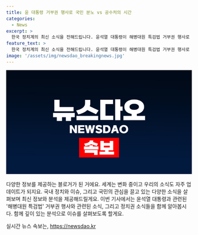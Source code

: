 ```yaml
---
title: 윤 대통령 거부권 행사로 국민 분노 vs 공수처의 시간
categories:
  - News
excerpt: >
  한국 정치계의 최신 소식을 전해드립니다. 윤석열 대통령이 해병대원 특검법 거부권 행사로 국회가 다시 법률안을 검토하는 상황입니다. 국민의힘의 전당대회를 앞둔 가운데 김건희 여사 문자 파장이 크게 불거져 논란이 확산되고 있습니다. 이에 대한 최신 소식을 김진 전 중앙일보 논설위원과 김창룡 서울과학종합대학원대학교 석좌교수와 함께 살펴봅니다. 또한, 윤석열 대통령을 겨냥한 국회 국민동의청원 심사와 국민의힘 당대표 후보인 한동훈을 둘러싼 김건희 여사 문자 논란 등의 최신 상황을 짚어봅니다.
feature_text: >
  한국 정치계의 최신 소식을 전해드립니다. 윤석열 대통령이 해병대원 특검법 거부권 행사로 국회가 다시 법률안을 검토하는 상황입니다. 국민의힘의 전당대회를 앞둔 가운데 김건희 여사 문자 파장이 크게 불거져 논란이 확산되고 있습니다. 이에 대한 최신 소식을 김진 전 중앙일보 논설위원과 김창룡 서울과학종합대학원대학교 석좌교수와 함께 살펴봅니다. 또한, 윤석열 대통령을 겨냥한 국회 국민동의청원 심사와 국민의힘 당대표 후보인 한동훈을 둘러싼 김건희 여사 문자 논란 등의 최신 상황을 짚어봅니다.
image: '/assets/img/newsdao_breakingnews.jpg'
---
```


<p><img src="/assets/img/newsdao_breakingnews.jpg" alt="koreaapp 속보" /></p>

<p>다양한 정보를 제공하는 블로거가 된 거에요. 세계는 변화 중이고 우리의 소식도 자주 업데이트가 되지요. 국내 정치와 이슈, 그리고 국민의 관심을 끌고 있는 다양한 소식을 살펴보며 최신 정보와 분석을 제공해드릴게요. 이번 기사에서는 윤석열 대통령과 관련된 '해병대원 특검법' 거부권 행사와 관련된 소식, 그리고 정치권 소식들을 함께 알아봅시다. 함께 깊이 있는 분석으로 이슈를 살펴보도록 할게요.</p>
실시간 뉴스 속보는, <a href="https://newsdao.kr" rel="dofollow">https://newsdao.kr</a>



